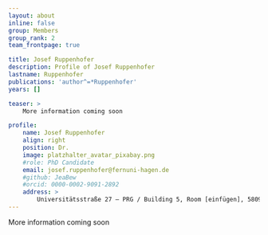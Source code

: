 ```yaml
---
layout: about
inline: false
group: Members
group_rank: 2
team_frontpage: true

title: Josef Ruppenhofer
description: Profile of Josef Ruppenhofer
lastname: Ruppenhofer
publications: 'author^=*Ruppenhofer'
years: []

teaser: >
    More information coming soon

profile:
    name: Josef Ruppenhofer
    align: right
    position: Dr.
    image: platzhalter_avatar_pixabay.png
    #role: PhD Candidate
    email: josef.ruppenhofer@fernuni-hagen.de
    #github: JeaBew
    #orcid: 0000-0002-9091-2892
    address: >
        Universitätsstraße 27 – PRG / Building 5, Room [einfügen], 58097 Hagen
---
```


More information coming soon

